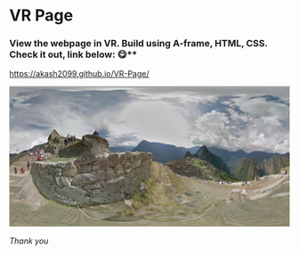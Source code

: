 # VR Page

### View the webpage in VR. Build using A-frame, HTML, CSS. Check it out, link below: :yum:**

https://akash2099.github.io/VR-Page/

![VR Page](https://github.com/akash2099/VR-Page/blob/master/machu-picchu.jpg)

*Thank you*


